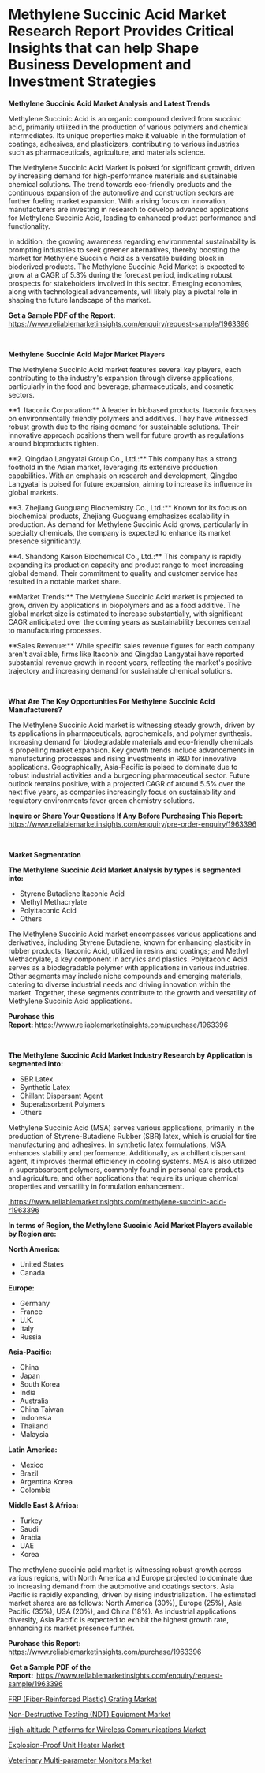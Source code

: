 <p><h1>Methylene Succinic Acid Market Research Report Provides Critical Insights that can help Shape Business Development and Investment Strategies</h1></p><p><strong>Methylene Succinic Acid Market Analysis and Latest Trends</strong></p>
<p><p>Methylene Succinic Acid is an organic compound derived from succinic acid, primarily utilized in the production of various polymers and chemical intermediates. Its unique properties make it valuable in the formulation of coatings, adhesives, and plasticizers, contributing to various industries such as pharmaceuticals, agriculture, and materials science.</p><p>The Methylene Succinic Acid Market is poised for significant growth, driven by increasing demand for high-performance materials and sustainable chemical solutions. The trend towards eco-friendly products and the continuous expansion of the automotive and construction sectors are further fueling market expansion. With a rising focus on innovation, manufacturers are investing in research to develop advanced applications for Methylene Succinic Acid, leading to enhanced product performance and functionality.</p><p>In addition, the growing awareness regarding environmental sustainability is prompting industries to seek greener alternatives, thereby boosting the market for Methylene Succinic Acid as a versatile building block in bioderived products. The Methylene Succinic Acid Market is expected to grow at a CAGR of 5.3% during the forecast period, indicating robust prospects for stakeholders involved in this sector. Emerging economies, along with technological advancements, will likely play a pivotal role in shaping the future landscape of the market.</p></p>
<p><strong>Get a Sample PDF of the Report:&nbsp;</strong> <a href="https://www.reliablemarketinsights.com/enquiry/request-sample/1963396?utm_campaign=3209&utm_medium=2&utm_source=Github&utm_content=ia&utm_term=02042025&utm_id=methylene-succinic-acid">https://www.reliablemarketinsights.com/enquiry/request-sample/1963396</a></p>
<p>&nbsp;</p>
<p><strong>Methylene Succinic Acid Major Market Players</strong></p>
<p><p>The Methylene Succinic Acid market features several key players, each contributing to the industry's expansion through diverse applications, particularly in the food and beverage, pharmaceuticals, and cosmetic sectors.</p><p>**1. Itaconix Corporation:** A leader in biobased products, Itaconix focuses on environmentally friendly polymers and additives. They have witnessed robust growth due to the rising demand for sustainable solutions. Their innovative approach positions them well for future growth as regulations around bioproducts tighten.</p><p>**2. Qingdao Langyatai Group Co., Ltd.:** This company has a strong foothold in the Asian market, leveraging its extensive production capabilities. With an emphasis on research and development, Qingdao Langyatai is poised for future expansion, aiming to increase its influence in global markets.</p><p>**3. Zhejiang Guoguang Biochemistry Co., Ltd.:** Known for its focus on biochemical products, Zhejiang Guoguang emphasizes scalability in production. As demand for Methylene Succinic Acid grows, particularly in specialty chemicals, the company is expected to enhance its market presence significantly.</p><p>**4. Shandong Kaison Biochemical Co., Ltd.:** This company is rapidly expanding its production capacity and product range to meet increasing global demand. Their commitment to quality and customer service has resulted in a notable market share.</p><p>**Market Trends:** The Methylene Succinic Acid market is projected to grow, driven by applications in biopolymers and as a food additive. The global market size is estimated to increase substantially, with significant CAGR anticipated over the coming years as sustainability becomes central to manufacturing processes.</p><p>**Sales Revenue:** While specific sales revenue figures for each company aren't available, firms like Itaconix and Qingdao Langyatai have reported substantial revenue growth in recent years, reflecting the market's positive trajectory and increasing demand for sustainable chemical solutions.</p></p>
<p>&nbsp;</p>
<p><strong>What Are The Key Opportunities For Methylene Succinic Acid Manufacturers?</strong></p>
<p><p>The Methylene Succinic Acid market is witnessing steady growth, driven by its applications in pharmaceuticals, agrochemicals, and polymer synthesis. Increasing demand for biodegradable materials and eco-friendly chemicals is propelling market expansion. Key growth trends include advancements in manufacturing processes and rising investments in R&D for innovative applications. Geographically, Asia-Pacific is poised to dominate due to robust industrial activities and a burgeoning pharmaceutical sector. Future outlook remains positive, with a projected CAGR of around 5.5% over the next five years, as companies increasingly focus on sustainability and regulatory environments favor green chemistry solutions.</p></p>
<p><strong>Inquire or Share Your Questions If Any Before Purchasing This Report:</strong> <a href="https://www.reliablemarketinsights.com/enquiry/pre-order-enquiry/1963396?utm_campaign=3209&utm_medium=2&utm_source=Github&utm_content=ia&utm_term=02042025&utm_id=methylene-succinic-acid">https://www.reliablemarketinsights.com/enquiry/pre-order-enquiry/1963396</a></p>
<p>&nbsp;</p>
<p><strong>Market Segmentation</strong></p>
<p><strong>The Methylene Succinic Acid Market Analysis by types is segmented into:</strong></p>
<p><ul><li>Styrene Butadiene Itaconic Acid</li><li>Methyl Methacrylate</li><li>Polyitaconic Acid</li><li>Others</li></ul></p>
<p><p>The Methylene Succinic Acid market encompasses various applications and derivatives, including Styrene Butadiene, known for enhancing elasticity in rubber products; Itaconic Acid, utilized in resins and coatings; and Methyl Methacrylate, a key component in acrylics and plastics. Polyitaconic Acid serves as a biodegradable polymer with applications in various industries. Other segments may include niche compounds and emerging materials, catering to diverse industrial needs and driving innovation within the market. Together, these segments contribute to the growth and versatility of Methylene Succinic Acid applications.</p></p>
<p><strong>Purchase this Report:&nbsp;</strong><a href="https://www.reliablemarketinsights.com/purchase/1963396?utm_campaign=3209&utm_medium=2&utm_source=Github&utm_content=ia&utm_term=02042025&utm_id=methylene-succinic-acid">https://www.reliablemarketinsights.com/purchase/1963396</a></p>
<p>&nbsp;</p>
<p><strong>The Methylene Succinic Acid Market Industry Research by Application is segmented into:</strong></p>
<p><ul><li>SBR Latex</li><li>Synthetic Latex</li><li>Chillant Dispersant Agent</li><li>Superabsorbent Polymers</li><li>Others</li></ul></p>
<p><p>Methylene Succinic Acid (MSA) serves various applications, primarily in the production of Styrene-Butadiene Rubber (SBR) latex, which is crucial for tire manufacturing and adhesives. In synthetic latex formulations, MSA enhances stability and performance. Additionally, as a chillant dispersant agent, it improves thermal efficiency in cooling systems. MSA is also utilized in superabsorbent polymers, commonly found in personal care products and agriculture, and other applications that require its unique chemical properties and versatility in formulation enhancement.</p></p>
<p><a href="https://www.reliablemarketinsights.com/methylene-succinic-acid-r1963396?utm_campaign=3209&utm_medium=2&utm_source=Github&utm_content=ia&utm_term=02042025&utm_id=methylene-succinic-acid">&nbsp;https://www.reliablemarketinsights.com/methylene-succinic-acid-r1963396</a></p>
<p><strong>In terms of Region, the Methylene Succinic Acid Market Players available by Region are:</strong></p>
<p>
    <p> <strong> North America: </strong>
        <ul>
            <li>United States</li>
            <li>Canada</li>
        </ul>
        </p> 
    <p> <strong> Europe: </strong>
        <ul>
            <li>Germany</li>
            <li>France</li>
            <li>U.K.</li>
            <li>Italy</li>
            <li>Russia</li>
        </ul>
        </p> 
    <p> <strong> Asia-Pacific: </strong>
        <ul>
            <li>China</li>
            <li>Japan</li>
            <li>South Korea</li>
            <li>India</li>
            <li>Australia</li>
            <li>China Taiwan</li>
            <li>Indonesia</li>
            <li>Thailand</li>
            <li>Malaysia</li>
        </ul>
        </p> 
    <p> <strong> Latin America: </strong>
        <ul>
            <li>Mexico</li>
            <li>Brazil</li>
            <li>Argentina Korea</li>
            <li>Colombia</li>
        </ul>
        </p> 
    <p> <strong> Middle East & Africa: </strong>
        <ul>
            <li>Turkey</li>
            <li>Saudi</li>
            <li>Arabia</li>
            <li>UAE</li>
            <li>Korea</li>
        </ul>
    </p>
    </p>
<p><p>The methylene succinic acid market is witnessing robust growth across various regions, with North America and Europe projected to dominate due to increasing demand from the automotive and coatings sectors. Asia Pacific is rapidly expanding, driven by rising industrialization. The estimated market shares are as follows: North America (30%), Europe (25%), Asia Pacific (35%), USA (20%), and China (18%). As industrial applications diversify, Asia Pacific is expected to exhibit the highest growth rate, enhancing its market presence further.</p></p>
<p><strong>Purchase this Report: </strong><a href="https://www.reliablemarketinsights.com/purchase/1963396?utm_campaign=3209&utm_medium=2&utm_source=Github&utm_content=ia&utm_term=02042025&utm_id=methylene-succinic-acid">https://www.reliablemarketinsights.com/purchase/1963396</a></p>
<p>&nbsp;<strong>Get a Sample PDF of the Report:&nbsp;&nbsp;</strong><a href="https://www.reliablemarketinsights.com/enquiry/request-sample/1963396?utm_campaign=3209&utm_medium=2&utm_source=Github&utm_content=ia&utm_term=02042025&utm_id=methylene-succinic-acid">https://www.reliablemarketinsights.com/enquiry/request-sample/1963396</a></p>
<p><strong></strong></p>
<p><p><a href="https://www.linkedin.com/pulse/frp-fiber-reinforced-plastic-grating-market-analysis-current-wkaze?utm_campaign=3209&utm_medium=2&utm_source=Github&utm_content=ia&utm_term=02042025&utm_id=methylene-succinic-acid">FRP (Fiber-Reinforced Plastic) Grating Market</a></p><p><a href="https://www.linkedin.com/pulse/study-non-destructive-testing-ndt-equipment-market-offeringdata-c7rpc?utm_campaign=3209&utm_medium=2&utm_source=Github&utm_content=ia&utm_term=02042025&utm_id=methylene-succinic-acid">Non-Destructive Testing (NDT) Equipment Market</a></p><p><a href="https://www.linkedin.com/pulse/scope-trends-high-altitude-platforms-wireless-communications-market-sye2e?utm_campaign=3209&utm_medium=2&utm_source=Github&utm_content=ia&utm_term=02042025&utm_id=methylene-succinic-acid">High-altitude Platforms for Wireless Communications Market</a></p><p><a href="https://www.linkedin.com/pulse/explosion-proof-unit-heater-market-forecasts-trends-impact-zduze?utm_campaign=3209&utm_medium=2&utm_source=Github&utm_content=ia&utm_term=02042025&utm_id=methylene-succinic-acid">Explosion-Proof Unit Heater Market</a></p><p><a href="https://www.linkedin.com/pulse/insights-veterinary-multi-parameter-monitors-market-size-which-cdync?utm_campaign=3209&utm_medium=2&utm_source=Github&utm_content=ia&utm_term=02042025&utm_id=methylene-succinic-acid">Veterinary Multi-parameter Monitors Market</a></p></p>